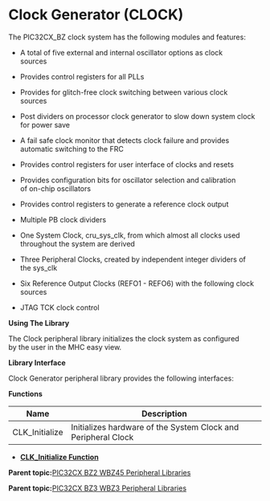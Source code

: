 # Clock Generator \(CLOCK\)

The PIC32CX\_BZ clock system has the following modules and features:

-   A total of five external and internal oscillator options as clock<br />sources

-   Provides control registers for all PLLs

-   Provides for glitch-free clock switching between various clock<br />sources

-   Post dividers on processor clock generator to slow down system clock<br />for power save

-   A fail safe clock monitor that detects clock failure and provides<br />automatic switching to the FRC

-   Provides control registers for user interface of clocks and resets

-   Provides configuration bits for oscillator selection and calibration<br />of on-chip oscillators

-   Provides control registers to generate a reference clock output

-   Multiple PB clock dividers

-   One System Clock, cru\_sys\_clk, from which almost all clocks used<br />throughout the system are derived

-   Three Peripheral Clocks, created by independent integer dividers of<br />the sys\_clk

-   Six Reference Output Clocks \(REFO1 - REFO6\) with the following clock<br />sources

-   JTAG TCK clock control


**Using The Library**

The Clock peripheral library initializes the clock system as configured<br />by the user in the MHC easy view.

**Library Interface**

Clock Generator peripheral library provides the following interfaces:

**Functions**

|Name|Description|
|----|-----------|
|CLK\_Initialize|Initializes hardware of the System Clock and Peripheral Clock|

-   **[CLK\_Initialize Function](GUID-7FCC76BB-89CC-4012-9B76-EE5B36D8B26C.md)**  


**Parent topic:**[PIC32CX BZ2 WBZ45 Peripheral Libraries](GUID-3D519D00-FDEE-4A3E-9EF7-20F335E64CEE.md)

**Parent topic:**[PIC32CX BZ3 WBZ3 Peripheral Libraries](GUID-5752DD6D-6E5D-484D-B564-DA87788492F3.md)

